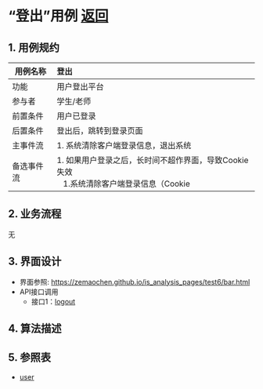 # “登出”用例 [返回](../README.md)

## 1. 用例规约

|用例名称|登出|
|-------|:-------------|
|功能|用户登出平台|
|参与者|学生/老师|
|前置条件| 用户已登录|
|后置条件|登出后，跳转到登录页面|
|主事件流| 1. 系统清除客户端登录信息，退出系统|
|备选事件流|1. 如果用户登录之后，长时间不超作界面，导致Cookie失效 <br/>&nbsp;&nbsp; 1.系统清除客户端登录信息（Cookie|

## 2. 业务流程
无

## 3. 界面设计
- 界面参照: https://zemaochen.github.io/is_analysis_pages/test6/bar.html
- API接口调用
    - 接口1：[logout](../接口/logout.md)

## 4. 算法描述
    
## 5. 参照表

- [user](../md/数据库设计.md/#user)

